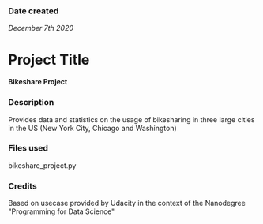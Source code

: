 ### Date created
*December 7th 2020*

# Project Title
**Bikeshare Project**

### Description
Provides data and statistics on the usage of bikesharing in three large cities in the US (New York City, Chicago and Washington)

### Files used
bikeshare_project.py

### Credits
Based on usecase provided by Udacity in the context of the Nanodegree "Programming for Data Science" 

